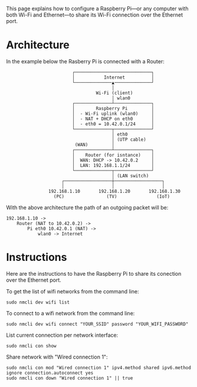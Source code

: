 This page explains how to configure a Raspberry Pi—or any computer with both Wi-Fi and Ethernet—to share its Wi-Fi connection over the Ethernet port.

# Architecture

In the example below the Rasberry Pi is connected with a Router:
```
                         ┌─────────────────────────────┐
                         │           Internet          │
                         └──────────────▲──────────────┘
                                        │
                                  Wi-Fi (client)
                                        │ wlan0
                         ┌──────────────┴──────────────┐
                         │        Raspberry Pi         │
                         │  - Wi-Fi uplink (wlan0)     │
                         │  - NAT + DHCP on eth0       │
                         │  - eth0 = 10.42.0.1/24      │
                         └──────────────┬──────────────┘
                                        │ eth0
                                        │ (UTP cable)
                          (WAN)         │
                         ┌──────────────┴──────────────┐
                         │    Router (for isntance)    │
                         │  WAN: DHCP -> 10.42.0.2     │
                         │  LAN: 192.168.1.1/24        │
                         └──────────────┬──────────────┘
                                        │ (LAN switch)
                     ┌──────────────────┼──────────────────┐
                     │                  │                  │
                192.168.1.10       192.168.1.20       192.168.1.30
                  (PC)                (TV)               (IoT)
```

With the above architecture the path of an outgoing packet will be:
```
192.168.1.10 ->
    Router (NAT to 10.42.0.2) ->
        Pi eth0 10.42.0.1 (NAT) ->
            wlan0 -> Internet
```

# Instructions
Here are the instructions to have the Raspberry Pi to share its conection over the Ethernet port.

To get the list of wifi networks from the command line:
```
sudo nmcli dev wifi list
```
To connect to a wifi network from the command line:
```
sudo nmcli dev wifi connect "YOUR_SSID" password "YOUR_WIFI_PASSWORD"
```

List current connection per network interface:
```
sudo nmcli con show
```
Share network with "Wired connection 1":
```
sudo nmcli con mod "Wired connection 1" ipv4.method shared ipv6.method ignore connection.autoconnect yes
sudo nmcli con down "Wired connection 1" || true
```
